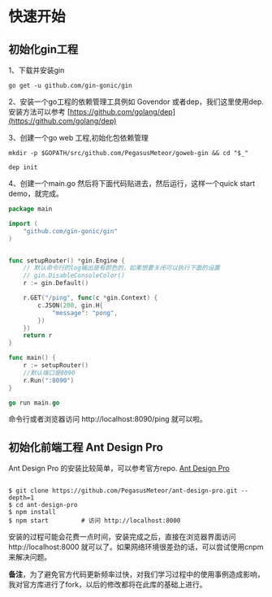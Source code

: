 # 快速开始

## 初始化gin工程

1、下载并安装gin

```shell
go get -u github.com/gin-gonic/gin
```

2、安装一个go工程的依赖管理工具例如 Govendor 或者dep，我们这里使用dep. 安装方法可以参考 [https://github.com/golang/dep](https://github.com/golang/dep)  

3、创建一个go web 工程,初始化包依赖管理

```shell
mkdir -p $GOPATH/src/github.com/PegasusMeteor/goweb-gin && cd "$_"
```

```shell
dep init
```

4、创建一个main.go 然后将下面代码贴进去，然后运行，这样一个quick start demo，就完成。

```go
package main

import (
    "github.com/gin-gonic/gin"
)


func setupRouter() *gin.Engine {
    // 默认命令行的log输出是有颜色的，如果想要关闭可以执行下面的设置
    // gin.DisableConsoleColor()
    r := gin.Default()

    r.GET("/ping", func(c *gin.Context) {
        c.JSON(200, gin.H{
            "message": "pong",
        })
    })
    return r
}

func main() {
    r := setupRouter()
    //默认端口是8090
    r.Run(":8090")
}

```

```go
go run main.go
```

命令行或者浏览器访问 http://localhost:8090/ping 就可以啦。

## 初始化前端工程 Ant Design Pro

Ant Design Pro 的安装比较简单，可以参考官方repo. [Ant Design Pro](https://github.com/ant-design/ant-design-pro/blob/master/README.zh-CN.md)

```shell

$ git clone https://github.com/PegasusMeteor/ant-design-pro.git --depth=1
$ cd ant-design-pro
$ npm install
$ npm start         # 访问 http://localhost:8000
```

安装的过程可能会花费一点时间，安装完成之后，直接在浏览器界面访问 http://localhost:8000 就可以了。如果网络环境很差劲的话，可以尝试使用cnpm来解决问题。

**备注**，为了避免官方代码更新频率过快，对我们学习过程中的使用事例造成影响，我对官方库进行了fork，以后的修改都将在此库的基础上进行。
